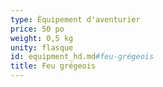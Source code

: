 ```yaml
---
type: Équipement d'aventurier
price: 50 po
weight: 0,5 kg
unity: flasque
id: equipment_hd.md#feu-grégeois
title: Feu grégeois
---
```


